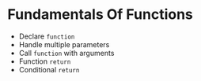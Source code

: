# Fundamentals Of Functions
- Declare `function`
- Handle multiple parameters
- Call `function` with arguments
- Function `return`
- Conditional `return`